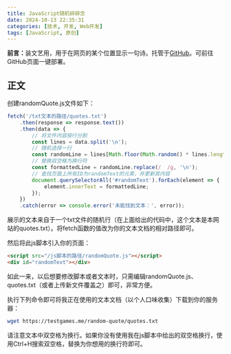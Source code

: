 ```yaml
---
title: JavaScript随机碎碎念
date: 2024-10-13 22:35:31
categories: [技术, 开发, Web开发]
tags: [JavaScript, 原创]
---
```


<b>前言：</b>装文艺用，用于在网页的某个位置显示一句诗。托管于[GitHub](https://github.com/KaleidScoper/random-quote)。可前往GitHub页面一键部署。

<!--more-->

## 正文

创建randomQuote.js文件如下：

```javascript
fetch('/txt文本的路径/quotes.txt')
    .then(response => response.text())
    .then(data => {
        // 将文件内容按行分割
        const lines = data.split('\n');
        // 随机选择一行
        const randomLine = lines[Math.floor(Math.random() * lines.length)];
        // 替换双空格为换行符
        const formattedLine = randomLine.replace(/  /g, '\n');
        // 查找页面上所有ID为randomText的元素，并更新其内容
        document.querySelectorAll('#randomText').forEach(element => {
            element.innerText = formattedLine;
        });
    })
    .catch(error => console.error('未能找到文本：', error));

```

展示的文本来自于一个txt文件的随机行（在上面给出的代码中，这个文本是本网站的quotes.txt）。将fetch函数的值改为你的文本文档的相对路径即可。

然后将此js脚本引入你的页面：

```html
<script src="/js脚本的路径/randomQuote.js"></script>
<div id="randomText"></div>
```

如此一来，以后想要修改脚本或者文本时，只需编辑randomQuote.js、quotes.txt（或者上传新文件覆盖之）即可，非常方便。

执行下列命令即可将我正在使用的文本文档（以个人口味收集）下载到你的服务器：

```bash
wget https://testgames.me/random-quote/quotes.txt
```

请注意文本中双空格为换行。如果你没有使用我在js脚本中给出的双空格换行，使用Ctrl+H搜索双空格，替换为你想用的换行符即可。
